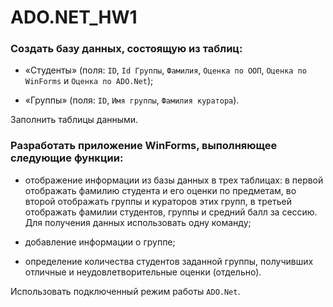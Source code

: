 # ADO.NET_HW1

### Создать базу данных, состоящую из таблиц:

* «Студенты» (поля: `ID`, `Id Группы`, `Фамилия`, `Оценка по ООП`, `Оценка по WinForms` и `Оценка по ADO.Net`);

* «Группы» (поля: `ID`, `Имя группы`, `Фамилия куратора`). 

Заполнить таблицы данными.


### Разработать приложение WinForms, выполняющее следующие функции:

* отображение информации из базы данных в  трех таблицах:  в первой отображать фамилию студента и его оценки по предметам, во второй отображать группы и кураторов этих групп, в третьей отображать фамилии студентов, группы и средний балл за сессию. Для получения данных использовать одну команду;

* добавление информации о группе; 

* определение количества студентов заданной группы, получивших отличные и неудовлетворительные оценки (отдельно).  

Использовать подключенный режим работы `ADO.Net`.

